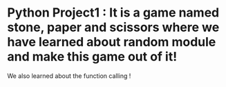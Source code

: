 # Python Project1 : It is a game named stone, paper and scissors where we have learned about random module and make this game out of it! 
We also learned about the function calling !

